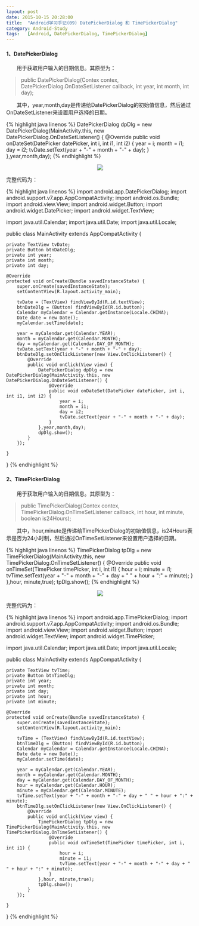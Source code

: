 ```yaml
---
layout: post
date: 2015-10-15 20:28:00
title:  "Android学习手记(09) DatePickerDialog 和 TimePickerDialog"
category: Android-Study
tags:   [Android, DatePickerDialog, TimePickerDialog]
---
```


#### **1、DatePickerDialog**

　　用于获取用户输入的日期信息。其原型为：

>public DatePickerDialog(Contex contex, DatePickerDialog.OnDateSetListener callback, int year, int month, int day);

　　其中，year,month,day是传递给DatePickerDialog的初始值信息，然后通过OnDateSetListener来设置用户选择的日期。

{% highlight java linenos %}
        DatePickerDialog dpDlg = new DatePickerDialog(MainActivity.this, new DatePickerDialog.OnDateSetListener() {
                    @Override
                    public void onDateSet(DatePicker datePicker, int i, int i1, int i2) {
                        year = i;
                        month = i1;
                        day = i2;
                        tvDate.setText(year + "-" + month + "-" + day);
                    }
                },year,month,day);
{% endhighlight %}

<div style="text-align: center">
<img src="{{ site.url }}/images/201510/2015101503.png"/> 
</div>
 
完整代码为：

{% highlight java linenos %}
import android.app.DatePickerDialog;
import android.support.v7.app.AppCompatActivity;
import android.os.Bundle;
import android.view.View;
import android.widget.Button;
import android.widget.DatePicker;
import android.widget.TextView;

import java.util.Calendar;
import java.util.Date;
import java.util.Locale;

public class MainActivity extends AppCompatActivity {

    private TextView tvDate;
    private Button btnDateDlg;
    private int year;
    private int month;
    private int day;

    @Override
    protected void onCreate(Bundle savedInstanceState) {
        super.onCreate(savedInstanceState);
        setContentView(R.layout.activity_main);

        tvDate = (TextView) findViewById(R.id.textView);
        btnDateDlg = (Button) findViewById(R.id.button);
        Calendar myCalendar = Calendar.getInstance(Locale.CHINA);
        Date date = new Date();
        myCalendar.setTime(date);

        year = myCalendar.get(Calendar.YEAR);
        month = myCalendar.get(Calendar.MONTH);
        day = myCalendar.get(Calendar.DAY_OF_MONTH);
        tvDate.setText(year + "-" + month + "-" + day);
        btnDateDlg.setOnClickListener(new View.OnClickListener() {
            @Override
            public void onClick(View view) {
                DatePickerDialog dpDlg = new DatePickerDialog(MainActivity.this, new DatePickerDialog.OnDateSetListener() {
                    @Override
                    public void onDateSet(DatePicker datePicker, int i, int i1, int i2) {
                        year = i;
                        month = i1;
                        day = i2;
                        tvDate.setText(year + "-" + month + "-" + day);
                    }
                },year,month,day);
                dpDlg.show();
            }
        });

    }

}
{% endhighlight %}

#### **2、TimePickerDialog**

　　用于获取用户输入的日期信息。其原型为：

>public TimePickerDialog(Contex contex, TimePickerDialog.OnTimeSetListener callback, int hour, int minute, boolean is24Hours);

　　其中，hour,minute是传递给TimePickerDialog的初始值信息，is24Hours表示是否为24小时制，然后通过OnTimeSetListener来设置用户选择的日期。

{% highlight java linenos %}
        TimePickerDialog tpDlg = new TimePickerDialog(MainActivity.this, new TimePickerDialog.OnTimeSetListener() {
                    @Override
                    public void onTimeSet(TimePicker timePicker, int i, int i1) {
                        hour = i;
                        minute = i1;
                        tvTime.setText(year + "-" + month + "-" + day + " " + hour + ":" + minute);
                    }
                },hour, minute,true);
                tpDlg.show();
{% endhighlight %}

<div style="text-align: center">
<img src="{{ site.url }}/images/201510/2015101504.png"/> 
</div>
 
完整代码为：

{% highlight java linenos %}
import android.app.TimePickerDialog;
import android.support.v7.app.AppCompatActivity;
import android.os.Bundle;
import android.view.View;
import android.widget.Button;
import android.widget.TextView;
import android.widget.TimePicker;

import java.util.Calendar;
import java.util.Date;
import java.util.Locale;

public class MainActivity extends AppCompatActivity {

    private TextView tvTime;
    private Button btnTimeDlg;
    private int year;
    private int month;
    private int day;
    private int hour;
    private int minute;

    @Override
    protected void onCreate(Bundle savedInstanceState) {
        super.onCreate(savedInstanceState);
        setContentView(R.layout.activity_main);

        tvTime = (TextView) findViewById(R.id.textView);
        btnTimeDlg = (Button) findViewById(R.id.button);
        Calendar myCalendar = Calendar.getInstance(Locale.CHINA);
        Date date = new Date();
        myCalendar.setTime(date);

        year = myCalendar.get(Calendar.YEAR);
        month = myCalendar.get(Calendar.MONTH);
        day = myCalendar.get(Calendar.DAY_OF_MONTH);
        hour = myCalendar.get(Calendar.HOUR);
        minute = myCalendar.get(Calendar.MINUTE);
        tvTime.setText(year + "-" + month + "-" + day + " " + hour + ":" + minute);
        btnTimeDlg.setOnClickListener(new View.OnClickListener() {
            @Override
            public void onClick(View view) {
                TimePickerDialog tpDlg = new TimePickerDialog(MainActivity.this, new TimePickerDialog.OnTimeSetListener() {
                    @Override
                    public void onTimeSet(TimePicker timePicker, int i, int i1) {
                        hour = i;
                        minute = i1;
                        tvTime.setText(year + "-" + month + "-" + day + " " + hour + ":" + minute);
                    }
                },hour, minute,true);
                tpDlg.show();
            }
        });

    }
}
{% endhighlight %}
